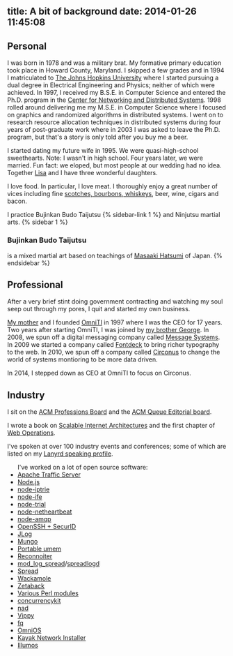 title: A bit of background
date: 2014-01-26 11:45:08
---

## Personal

I was born in 1978 and was a military brat. My formative primary education took place in Howard County, Maryland. I skipped a few grades and in 1994 I matriculated to [The Johns Hopkins University](http://www.jhu.edu/) where I started pursuing a dual degree in Electrical Engineering and Physics; neither of which were achieved. In 1997, I received my B.S.E. in Computer Science and entered the Ph.D. program in the [Center for Networking and Distributed Systems](http://www.cnds.jhu.edu/). 1998 rolled around delivering me my M.S.E. in Computer Science where I focused on graphics and randomized algorithms in distributed systems.  I went on to research resource allocation techniques in distributed systems during four years of post-graduate work where in 2003 I was asked to leave the Ph.D. program, but that's a story is only told after you buy me a beer.

I started dating my future wife in 1995. We were quasi-high-school sweethearts. Note: I wasn't in high school. Four years later, we were married. Fun fact: we eloped, but most people at our wedding had no idea. Together [Lisa](http://lisabmrss.blogspot.com/) and I have three wonderful daughters.

I love food. In particular, I love meat. I thoroughly enjoy a great number of vices including fine [scotches, bourbons, whiskeys](https://lh3.googleusercontent.com/-wYdaDTa5f-8/UqegttTscCI/AAAAAAAAEJw/qW50EE8LPf8/w691-h518-no/20131210_181515_LLS.jpg), beer, wine, cigars and bacon.

I practice Bujinkan Budo Taijutsu {% sidebar-link 1 %} and Ninjutsu martial arts.
{% sidebar 1 %}
### Bujinkan Budo Taijutsu
is a mixed martial art based on teachings of [Masaaki Hatsumi](http://en.wikipedia.org/wiki/Masaaki_Hatsumi) of Japan.
{% endsidebar %}

## Professional

After a very brief stint doing government contracting and watching my soul seep out through my pores, I quit and started my own business.

[My mother](http://www.linkedin.com/pub/sherry-schlossnagle/1/70/450) and I founded [OmniTI](http://omniti.com/) in 1997 where I was the CEO for 17 years. Two years after starting OmniTI, I was joined by [my brother George](http://www.linkedin.com/pub/george-schlossnagle/0/449/a20). In 2008, we spun off a digital messaging company called [Message Systems](http://www.messagesystems.com/). In 2009 we started a company called [Fontdeck](http://fontdeck.com/) to bring richer typography to the web. In 2010, we spun off a company called [Circonus](http://www.circonus.com/) to change the world of systems montioring to be more data driven.

In 2014, I stepped down as CEO at OmniTI to focus on Circonus.

## Industry

I sit on the [ACM Professions Board](http://learning.acm.org/about/professions_board.cfm) and the [ACM Queue Editorial board](http://queue.acm.org/editorialboardx.cfm).

I wrote a book on [Scalable Internet Architectures](http://www.amazon.com/exec/obidos/ASIN/067232699X/lethargy-20/104-9600898-8379162?_encoding=UTF8&camp=1789&link_code=xm2) and the first chapter of [Web Operations](http://www.amazon.com/gp/product/1449377440/ref=as_li_ss_tl?ie=UTF8&camp=1789&creative=390957&creativeASIN=1449377440&linkCode=as2&tag=lethargy-20).

I've spoken at over 100 industry events and conferences; some of which are listed on my [Lanyrd speaking profile](http://lanyrd.com/profile/postwait/).

<ul class="laundry">
I've worked on a lot of open source software:
<li><a title="Apache Traffic Server" href="http://trafficserver.apache.org/">Apache Traffic Server</a></li>
<li><a title="Node.js" href="http://github.com/joyent/node">Node.js</a></li>
<li><a title="node-iptrie" href="http://github.com/postwait/node-iptrie">node-iptrie</a></li>
<li><a title="node-ife" href="http://github.com/postwait/node-ife">node-ife</a></li>
<li><a title="node-trial" href="http://github.com/postwait/node-trial">node-trial</a></li>
<li><a title="node-netheartbeat" href="http://github.com/postwait/node-netheartbeat">node-netheartbeat</a></li>
<li><a title="node-amqp" href="https://github.com/postwait/node-amqp">node-amqp</a></li>
<li><a href="http://lethargy.org/~jesus/projects/">OpenSSH + SecurID</a></li>
<li><a href="https://labs.omniti.com/trac/jlog">JLog</a></li>
<li><a href="https://labs.omniti.com/trac/mungo">Mungo</a></li>
<li><a href="https://labs.omniti.com/trac/portableumem">Portable umem</a></li>
<li><a href="https://labs.omniti.com/trac/reconnoiter">Reconnoiter</a></li>
<li><a href="http://backhand.org/mod_log_spread/">mod_log_spread</a>/<a href="https://labs.omniti.com/trac/spreadlogd">spreadlogd</a></li>
<li><a href="http://spread.org/">Spread</a></li>
<li><a href="http://backhand.org/wackamole/">Wackamole</a></li>
<li><a href="https://labs.omniti.com/trac/zetaback">Zetaback</a></li>
<li><a href="http://search.cpan.org/~JESUS/">Various Perl modules</a></li>
<li><a title="Concurrency Kit" href="http://concurrencykit.org/">concurrencykit</a></li>
<li><a title="Node Agent Daemon" href="https://github.com/circonus-labs/nad">nad</a></li>
<li><a href="https://github.com/postwait/vippy">Vippy</a></li>
<li><a href="https://github.com/postwait/fq">fq</a></li>
<li><a title="OmniOS" href="http://omnios.omniti.com">OmniOS</a></li>
<li><a title="Kayak Installer" href="https://github.com/omniti-labs/kayak">Kayak Network Installer</a></li>
<li><a title="Illumos" href="http://github.com/illumos/illumos-gate">Illumos</a></li>
</ul>
